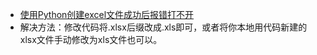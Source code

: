 * [使用Python创建excel文件成功后报错打不开](https://blog.csdn.net/xyhf777/article/details/99606713)
* 解决方法：修改代码将.xlsx后缀改成.xls即可，或者将你本地用代码新建的xlsx文件手动修改为xls文件也可以。
